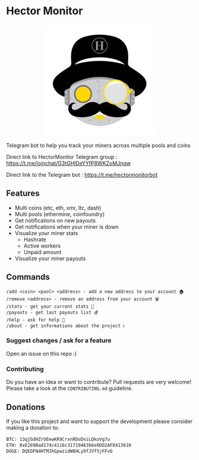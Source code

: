 # Hector Monitor

<div style="text-align:center"><img src="assets/logo.jpg" width="300" ></div>

Telegram bot to help you track your miners across multiple pools and coins

Direct link to HectorMonitor Telegram group : https://t.me/joinchat/G3tGHlDeYYfP8WKZoMJnqw

Direct link to the Telegram bot : https://t.me/hectormonitorbot

## Features

* Multi coins (etc, eth, xmr, ltc, dash)
* Multi pools (ethermine, coinfoundry)
* Get notifications on new payouts
* Get notifications when your miner is down
* Visualize your miner stats
  * Hashrate
  * Active workers
  * Unpaid amount
* Visualize your miner payouts

## Commands

```
/add <coin> <pool> <address> - add a new address to your account 🏠
/remove <address> - remove an address from your account 🗑️
/stats - get your current stats 🔎
/payouts - get last payouts list 💰
/help - ask for help 🤖
/about - get informations about the project ℹ️
```

### Suggest changes / ask for a feature

Open an issue on this repo :)

### Contributing

Do you have an idea or want to contribute?
Pull requests are very welcome!
Please take a look at the `CONTRIBUTING.md` guideline.

## Donations

If you like this project and want to support the development please consider making a donation to:

```
BTC: 13qjGdHZrUEewKR9CrxnRDoDniLQkoVg7u
ETH: 0xE269Bad174c4116c31719463b6e8DD2AF8413610
DOGE: DQEDFN4HTMJhGpwzidW6HLy9fJVf5jFFvb
```
